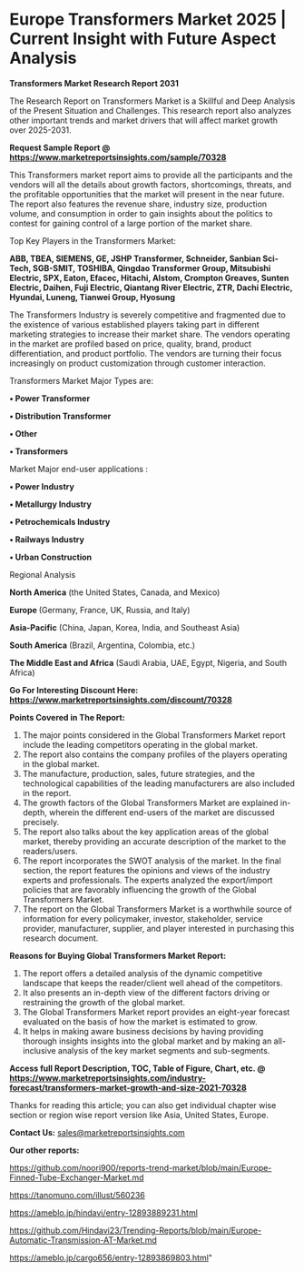 # Europe Transformers Market 2025 | Current Insight with Future Aspect Analysis

<strong>Transformers Market Research Report 2031</strong>

The Research Report on Transformers Market is a Skillful and Deep Analysis of the Present Situation and Challenges. This research report also analyzes other important trends and market drivers that will affect market growth over 2025-2031.

<strong>Request Sample Report @ <a href=https://www.marketreportsinsights.com/sample/70328>https://www.marketreportsinsights.com/sample/70328</a></strong>

This Transformers market report aims to provide all the participants and the vendors will all the details about growth factors, shortcomings, threats, and the profitable opportunities that the market will present in the near future. The report also features the revenue share, industry size, production volume, and consumption in order to gain insights about the politics to contest for gaining control of a large portion of the market share.

Top Key Players in the Transformers Market:

<strong>ABB, TBEA, SIEMENS, GE, JSHP Transformer, Schneider, Sanbian Sci-Tech, SGB-SMIT, TOSHIBA, Qingdao Transformer Group, Mitsubishi Electric, SPX, Eaton, Efacec, Hitachi, Alstom, Crompton Greaves, Sunten Electric, Daihen, Fuji Electric, Qiantang River Electric, ZTR, Dachi Electric, Hyundai, Luneng, Tianwei Group, Hyosung</strong>

The Transformers Industry is severely competitive and fragmented due to the existence of various established players taking part in different marketing strategies to increase their market share. The vendors operating in the market are profiled based on price, quality, brand, product differentiation, and product portfolio. The vendors are turning their focus increasingly on product customization through customer interaction.

Transformers Market Major Types are:

<strong>• Power Transformer

• Distribution Transformer

• Other

• Transformers</strong>

Market Major end-user applications :

<strong>• Power Industry

• Metallurgy Industry

• Petrochemicals Industry

• Railways Industry

• Urban Construction</strong>

Regional Analysis

</u><strong><b>North America</b></strong> (the United States, Canada, and Mexico)

<strong><b>Europe </b></strong>(Germany, France, UK, Russia, and Italy)

<strong><b>Asia-Pacific</b></strong> (China, Japan, Korea, India, and Southeast Asia)

<strong><b>South America</b></strong> (Brazil, Argentina, Colombia, etc.)

<strong><b>The Middle East and Africa</b></strong> (Saudi Arabia, UAE, Egypt, Nigeria, and South Africa)

<strong>Go For Interesting Discount Here: <a href=https://www.marketreportsinsights.com/discount/70328>https://www.marketreportsinsights.com/discount/70328</a></strong>

<strong>Points Covered in The Report:</strong>
<ol>
  <li>The major points considered in the Global Transformers Market report include the leading competitors operating in the global market.</li>
  <li>The report also contains the company profiles of the players operating in the global market.</li>
  <li>The manufacture, production, sales, future strategies, and the technological capabilities of the leading manufacturers are also included in the report.</li>
  <li>The growth factors of the Global Transformers Market are explained in-depth, wherein the different end-users of the market are discussed precisely.</li>
  <li>The report also talks about the key application areas of the global market, thereby providing an accurate description of the market to the readers/users.</li>
  <li>The report incorporates the SWOT analysis of the market. In the final section, the report features the opinions and views of the industry experts and professionals. The experts analyzed the export/import policies that are favorably influencing the growth of the Global Transformers Market.</li>
  <li>The report on the Global Transformers Market is a worthwhile source of information for every policymaker, investor, stakeholder, service provider, manufacturer, supplier, and player interested in purchasing this research document.</li>
</ol>
<strong>Reasons for Buying Global Transformers Market Report:</strong>

<ol>
  <li>The report offers a detailed analysis of the dynamic competitive landscape that keeps the reader/client well ahead of the competitors.</li>
  <li>It also presents an in-depth view of the different factors driving or restraining the growth of the global market.</li>
  <li>The Global Transformers Market report provides an eight-year forecast evaluated on the basis of how the market is estimated to grow.</li>
  <li>It helps in making aware business decisions by having providing thorough insights insights into the global market and by making an all-inclusive analysis of the key market segments and sub-segments.</li>
</ol>
<strong>Access full Report Description, TOC, Table of Figure, Chart, etc. @ <a href=https://www.marketreportsinsights.com/industry-forecast/transformers-market-growth-and-size-2021-70328>https://www.marketreportsinsights.com/industry-forecast/transformers-market-growth-and-size-2021-70328</a></strong>


Thanks for reading this article; you can also get individual chapter wise section or region wise report version like Asia, United States, Europe.

<strong>Contact Us:</strong>
sales@marketreportsinsights.com

<strong>Our other reports:</strong>

<a href=https://github.com/noori900/reports-trend-market/blob/main/Europe-Finned-Tube-Exchanger-Market.md>https://github.com/noori900/reports-trend-market/blob/main/Europe-Finned-Tube-Exchanger-Market.md</a>

<a href=https://tanomuno.com/illust/560236>https://tanomuno.com/illust/560236</a>

<a href=https://ameblo.jp/hindavi/entry-12893889231.html>https://ameblo.jp/hindavi/entry-12893889231.html</a>

<a href=https://github.com/Hindavi23/Trending-Reports/blob/main/Europe-Automatic-Transmission-AT-Market.md>https://github.com/Hindavi23/Trending-Reports/blob/main/Europe-Automatic-Transmission-AT-Market.md</a>

<a href=https://ameblo.jp/cargo656/entry-12893869803.html>https://ameblo.jp/cargo656/entry-12893869803.html</a>"
